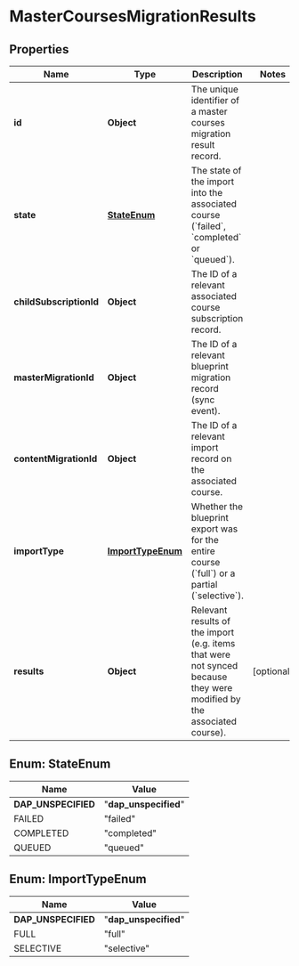 

# MasterCoursesMigrationResults


## Properties

| Name | Type | Description | Notes |
|------------ | ------------- | ------------- | -------------|
|**id** | **Object** | The unique identifier of a master courses migration result record. |  |
|**state** | [**StateEnum**](#StateEnum) | The state of the import into the associated course (&#x60;failed&#x60;, &#x60;completed&#x60; or &#x60;queued&#x60;). |  |
|**childSubscriptionId** | **Object** | The ID of a relevant associated course subscription record. |  |
|**masterMigrationId** | **Object** | The ID of a relevant blueprint migration record (sync event). |  |
|**contentMigrationId** | **Object** | The ID of a relevant import record on the associated course. |  |
|**importType** | [**ImportTypeEnum**](#ImportTypeEnum) | Whether the blueprint export was for the entire course (&#x60;full&#x60;) or a partial (&#x60;selective&#x60;). |  |
|**results** | **Object** | Relevant results of the import (e.g. items that were not synced because they were modified by the associated course). |  [optional] |



## Enum: StateEnum

| Name | Value |
|---- | -----|
| __DAP_UNSPECIFIED__ | &quot;__dap_unspecified__&quot; |
| FAILED | &quot;failed&quot; |
| COMPLETED | &quot;completed&quot; |
| QUEUED | &quot;queued&quot; |



## Enum: ImportTypeEnum

| Name | Value |
|---- | -----|
| __DAP_UNSPECIFIED__ | &quot;__dap_unspecified__&quot; |
| FULL | &quot;full&quot; |
| SELECTIVE | &quot;selective&quot; |




